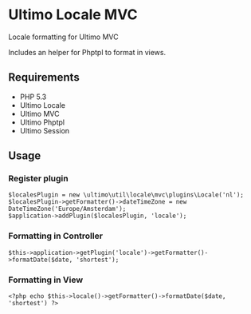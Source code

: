 # Ultimo Locale MVC
Locale formatting for Ultimo MVC

Includes an helper for Phptpl to format in views.

## Requirements
* PHP 5.3
* Ultimo Locale
* Ultimo MVC
* Ultimo Phptpl
* Ultimo Session

## Usage
### Register plugin
	$localesPlugin = new \ultimo\util\locale\mvc\plugins\Locale('nl');
    $localesPlugin->getFormatter()->dateTimeZone = new DateTimeZone('Europe/Amsterdam');
    $application->addPlugin($localesPlugin, 'locale');

### Formatting in Controller
	$this->application->getPlugin('locale')->getFormatter()->formatDate($date, 'shortest');

### Formatting in View
	<?php echo $this->locale()->getFormatter()->formatDate($date, 'shortest') ?>